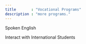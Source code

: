 ```yaml
---
title       : "Vocational Programs"
description : "more programs."
---
```


Spoken English

Interact with International Students